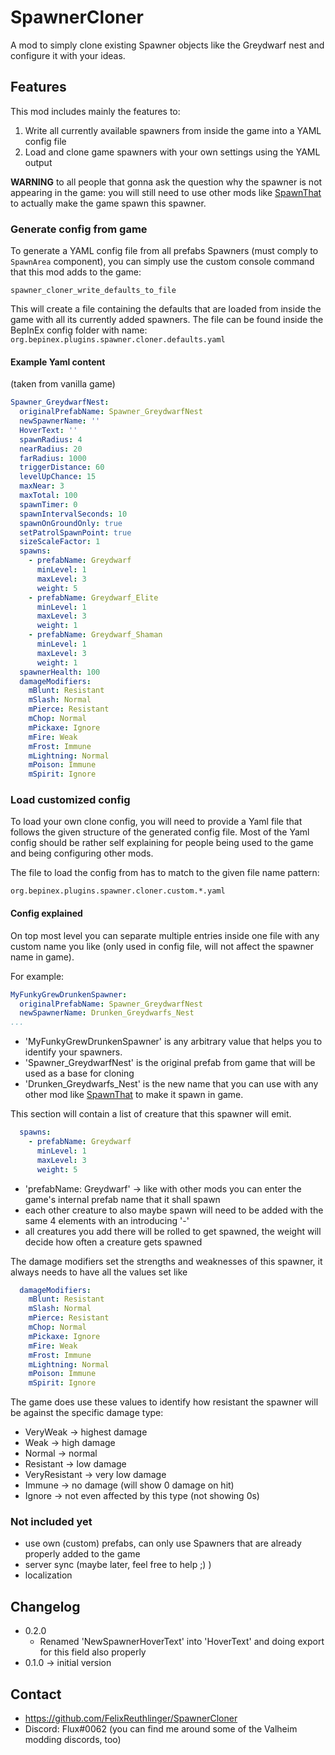 ﻿# SpawnerCloner

A mod to simply clone existing Spawner objects like the Greydwarf nest and configure it with your ideas.

## Features

This mod includes mainly the features to:

1. Write all currently available spawners from inside the game into a YAML config file
2. Load and clone game spawners with your own settings using the YAML output

**WARNING** to all people that gonna ask the question why the spawner is not appearing in the game: you will still need to
use other mods like [SpawnThat](https://valheim.thunderstore.io/package/ASharpPen/Spawn_That/) to actually make the game
spawn this spawner.

### Generate config from game

To generate a YAML config file from all prefabs Spawners (must comply to ```SpawnArea``` component), you can simply use
the custom console command that this mod adds to the game:

```
spawner_cloner_write_defaults_to_file
```

This will create a file containing the defaults that are loaded from inside the game with all its currently added
spawners. The file can be found inside the BepInEx config folder with
name: ```org.bepinex.plugins.spawner.cloner.defaults.yaml```

#### Example Yaml content

(taken from vanilla game)

```yaml
Spawner_GreydwarfNest:
  originalPrefabName: Spawner_GreydwarfNest
  newSpawnerName: ''
  HoverText: ''
  spawnRadius: 4
  nearRadius: 20
  farRadius: 1000
  triggerDistance: 60
  levelUpChance: 15
  maxNear: 3
  maxTotal: 100
  spawnTimer: 0
  spawnIntervalSeconds: 10
  spawnOnGroundOnly: true
  setPatrolSpawnPoint: true
  sizeScaleFactor: 1
  spawns:
    - prefabName: Greydwarf
      minLevel: 1
      maxLevel: 3
      weight: 5
    - prefabName: Greydwarf_Elite
      minLevel: 1
      maxLevel: 3
      weight: 1
    - prefabName: Greydwarf_Shaman
      minLevel: 1
      maxLevel: 3
      weight: 1
  spawnerHealth: 100
  damageModifiers:
    mBlunt: Resistant
    mSlash: Normal
    mPierce: Resistant
    mChop: Normal
    mPickaxe: Ignore
    mFire: Weak
    mFrost: Immune
    mLightning: Normal
    mPoison: Immune
    mSpirit: Ignore
```

### Load customized config

To load your own clone config, you will need to provide a Yaml file that follows the given structure of the generated
config file. Most of the Yaml config should be rather self explaining for people being used to the game and being
configuring other mods.

The file to load the config from has to match to the given file name pattern:
```
org.bepinex.plugins.spawner.cloner.custom.*.yaml
```

#### Config explained

On top most level you can separate multiple entries inside one file with any custom name you like (only used in config
file, will not affect the spawner name in game).

For example:

```yaml
MyFunkyGrewDrunkenSpawner:
  originalPrefabName: Spawner_GreydwarfNest
  newSpawnerName: Drunken_Greydwarfs_Nest
...
```

* 'MyFunkyGrewDrunkenSpawner' is any arbitrary value that helps you to identify your spawners.
* 'Spawner_GreydwarfNest' is the original prefab from game that will be used as a base for cloning
* 'Drunken_Greydwarfs_Nest' is the new name that you can use with any other mod
  like [SpawnThat](https://valheim.thunderstore.io/package/ASharpPen/Spawn_That/) to make it spawn in game.

This section will contain a list of creature that this spawner will emit.
```yaml
  spawns:
    - prefabName: Greydwarf
      minLevel: 1
      maxLevel: 3
      weight: 5
```

* 'prefabName: Greydwarf' -> like with other mods you can enter the game's internal prefab name that it shall spawn
* each other creature to also maybe spawn will need to be added with the same 4 elements with an introducing '-' 
* all creatures you add there will be rolled to get spawned, the weight will decide how often a creature gets spawned

The damage modifiers set the strengths and weaknesses of this spawner, it always needs to have all the values set like
```yaml
  damageModifiers:
    mBlunt: Resistant
    mSlash: Normal
    mPierce: Resistant
    mChop: Normal
    mPickaxe: Ignore
    mFire: Weak
    mFrost: Immune
    mLightning: Normal
    mPoison: Immune
    mSpirit: Ignore
```

The game does use these values to identify how resistant the spawner will be against the specific damage type:
* VeryWeak -> highest damage
* Weak -> high damage
* Normal -> normal
* Resistant -> low damage
* VeryResistant -> very low damage
* Immune -> no damage (will show 0 damage on hit)
* Ignore -> not even affected by this type (not showing 0s)

### Not included yet

* use own (custom) prefabs, can only use Spawners that are already properly added to the game
* server sync (maybe later, feel free to help ;) )
* localization

## Changelog

* 0.2.0
  * Renamed 'NewSpawnerHoverText' into 'HoverText' and doing export for this field also properly
* 0.1.0 -> initial version

## Contact

* https://github.com/FelixReuthlinger/SpawnerCloner
* Discord: Flux#0062 (you can find me around some of the Valheim modding discords, too)
